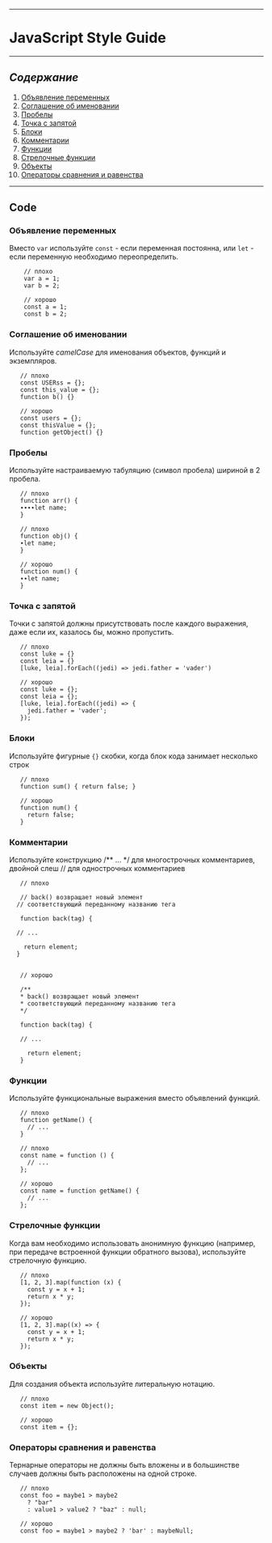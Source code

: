 ___
# **JavaScript Style Guide**
___

## ***Содержание***
 1.	[Объявление переменных](#объявление-переменных)
 2.	[Соглашение об именовании](#соглашение-об-именовании)
 3. [Пробелы](#пробелы)
 4. [Точка с запятой](#точка-с-запятой)
 5. [Блоки](#блоки)
 6. [Комментарии](#комментарии)
 7. [Функции](#функции)
 8. [Стрелочные функции](#стрелочные-функции)
 9. [Объекты](#объекты)
10. [Операторы сравнения и равенства](#операторы-сравнения-и-равенства)
___

## Code

### Объявление переменных
Вместо `var` используйте `const` - если переменная постоянна, или `let` - если переменную необходимо переопределить.
```
    // плохо
    var a = 1;
    var b = 2;

    // хорошо
    const a = 1;
    const b = 2;
```
### Соглашение об именовании
Используйте *camelCase* для именования объектов, функций и экземпляров.  
```
   // плохо
   const USERss = {};
   const this_value = {};
   function b() {}

   // хорошо
   const users = {};
   const thisValue = {};
   function getObject() {}
```
### Пробелы
Используйте настраиваемую табуляцию (символ пробела) шириной в 2 пробела.  
```
   // плохо
   function arr() {
   ∙∙∙∙let name;
   }

   // плохо
   function obj() {
   ∙let name;
   }

   // хорошо
   function num() {
   ∙∙let name;
   }
```
### Точка с запятой
Точки с запятой должны присутствовать после каждого выражения, даже если их, казалось бы, можно пропустить.
```
   // плохо
   const luke = {}
   const leia = {}
   [luke, leia].forEach((jedi) => jedi.father = 'vader')

   // хорошо
   const luke = {};
   const leia = {};
   [luke, leia].forEach((jedi) => {
     jedi.father = 'vader';
   });
```
### Блоки
Используйте фигурные `{}` скобки, когда блок кода занимает несколько строк
```
   // плохо
   function sum() { return false; }

   // хорошо
   function num() {
     return false;
   }
```
### Комментарии
Используйте конструкцию /** ... */ для многострочных комментариев, двойной слеш // для однострочных комментариев
```
   // плохо

   // back() возвращает новый элемент
  // соответствующий переданному названию тега

   function back(tag) {

  // ...

    return element;
  }


   // хорошо

   /**
   * back() возвращает новый элемент
   * соответствующий переданному названию тега
   */

   function back(tag) {

   // ...

     return element;
   }
```
### Функции
Используйте функциональные выражения вместо объявлений функций.
```
   // плохо
   function getName() {
     // ...
   }

   // плохо
   const name = function () {
     // ...
   };

   // хорошо
   const name = function getName() {
     // ...
   };
```
### Стрелочные функции
Когда вам необходимо использовать анонимную функцию (например, при передаче встроенной функции обратного вызова), используйте стрелочную функцию.
```
   // плохо
   [1, 2, 3].map(function (x) {
     const y = x + 1;
     return x * y;
   });

   // хорошо
   [1, 2, 3].map((x) => {
     const y = x + 1;
     return x * y;
   });
```
### Объекты
Для создания объекта используйте литеральную нотацию. 
```
   // плохо
   const item = new Object();

   // хорошо
   const item = {};
```
### Операторы сравнения и равенства
Тернарные операторы не должны быть вложены и в большинстве случаев должны быть расположены на одной строке.
```
   // плохо
   const foo = maybe1 > maybe2
     ? "bar"
     : value1 > value2 ? "baz" : null;

   // хорошо
   const foo = maybe1 > maybe2 ? 'bar' : maybeNull;
```
